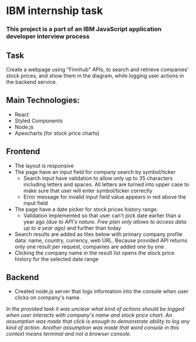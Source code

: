 # IBM internship task

### This project is a part of an IBM JavaScript application developer interview process

## Task

Create a webpage using "Finnhub" APIs, to search and retrieve companies’ stock prices, and show them in the diagram, while logging user actions in the backend service.

## Main Technologies:

- React
- Styled Components
- Node.js
- Apexcharts (for stock price charts)

## Frontend

- The layout is responsive
- The page have an input field for company search by symbol/ticker
  - Search input have validation to allow only up to 35 characters including letters and spaces. All letters are turned into upper case to make sure that user will enter symbol/ticker correctly
  - Error message for invalid input field value appears in red above the input field
- The page have a date picker for stock prices history range.
  - Validation implemented so that user can't pick date earlier than a year ago _(due to API's nature. Free plan only allows to access data up to a year ago)_ and further than today
- Search results are added as tiles below with primary company profile data: name, country, currency, web URL. Because provided API returns only one result per request, companies are added one by one .
- Clicking the company name in the result list opens the stock price history for the selected date range

## Backend

- Created node.js server that logs information into the console when user clicks on company's name.

_In the provided task it was unclear what kind of actions should be logged when user interacts with company's name and stock price chart. An assumption was made that click is enough to demonstrate ability to log any kind of action. Another assumption was made that word console in this context means terminal and not a browser console._
